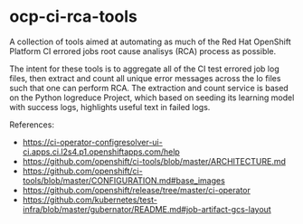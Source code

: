 # ocp-ci-rca-tools

A collection of tools aimed at automating as much of the Red Hat OpenShift Platform CI errored jobs root cause analisys (RCA) process as possible.

The intent for these tools is to aggregate all of the CI test errored job log files, then extract and count all unique error messages across the lo files such that one can perform RCA.  The extraction and count service is based on the Python logreduce Project, which based on seeding its learning model with success logs, highlights useful text in failed logs.



References:

- <https://ci-operator-configresolver-ui-ci.apps.ci.l2s4.p1.openshiftapps.com/help>
- <https://github.com/openshift/ci-tools/blob/master/ARCHITECTURE.md>
- <https://github.com/openshift/ci-tools/blob/master/CONFIGURATION.md#base_images>
- <https://github.com/openshift/release/tree/master/ci-operator>
- <https://github.com/kubernetes/test-infra/blob/master/gubernator/README.md#job-artifact-gcs-layout>
